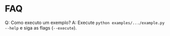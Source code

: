 # FAQ

Q: Como executo um exemplo?
A: Execute `python examples/.../example.py --help` e siga as flags (`--execute`).
